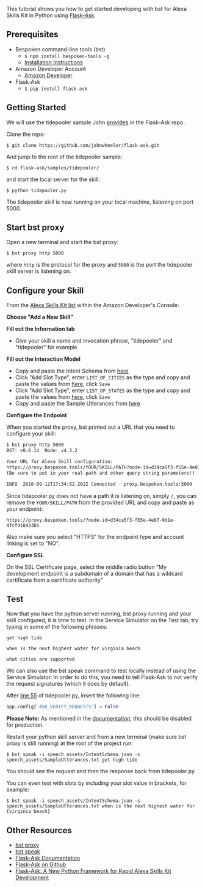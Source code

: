 This tutorial shows you how to get started developing with bst for Alexa Skills Kit in Python using [Flask-Ask](https://alexatutorial.com/flask-ask/).

## Prerequisites

* Bespoken command-line tools (bst)
    * `$ npm install bespoken-tools -g`
    * [Installation Instructions](/getting_started/)
* Amazon Developer Account
    * [Amazon Developer](https://developer.amazon.com/alexa)
* Flask-Ask
    * `$ pip install flask-ask`

## Getting Started

We will use the tidepooler sample John [provides](https://github.com/johnwheeler/flask-ask/tree/master/samples/tidepooler) in the Flask-Ask repo..

Clone the repo:
```
$ git clone https://github.com/johnwheeler/flask-ask.git
```
And jump to the root of the tidepooler sample:

```
$ cd flask-ask/samples/tidepooler/
```

and start the local server for the skill:

```
$ python tidepooler.py
```

The tidepooler skill is now running on your local machine, listening on port 5000.

## Start bst proxy

Open a new terminal and start the bst proxy:

```
$ bst proxy http 5000
```

where `http` is the protocol for the proxy and `5000` is the port the tidepooler skill server is listening on.

## Configure your Skill

From the [Alexa Skills Kit list](https://developer.amazon.com/edw/home.html#/skills/list) within the Amazon Developer's Console:

__Choose "Add a New Skill"__

__Fill out the Information tab__

*  Give your skill a name and invocation phrase, "tidepooler" and "tidepooler" for example

__Fill out the Interaction Model__

* Copy and paste the Intent Schema from [here](https://raw.githubusercontent.com/johnwheeler/flask-ask/master/samples/tidepooler/speech_assets/IntentSchema.json)
* Click "Add Slot Type", enter `LIST_OF_CITIES` as the type and copy and paste the values from [here](https://raw.githubusercontent.com/johnwheeler/flask-ask/master/samples/tidepooler/speech_assets/customSlotTypes/LIST_OF_CITIES), click `Save`
* Click "Add Slot Type", enter `LIST_OF_STATES` as the type and copy and paste the values from [here](https://raw.githubusercontent.com/johnwheeler/flask-ask/master/samples/tidepooler/speech_assets/customSlotTypes/LIST_OF_STATES), click `Save`
* Copy and paste the Sample Utterances from [here](https://raw.githubusercontent.com/johnwheeler/flask-ask/master/samples/tidepooler/speech_assets/SampleUtterances.txt)

__Configure the Endpoint__

When you started the proxy, bst printed out a URL that you need to configure your skill:

```bash
$ bst proxy http 5000
BST: v0.6.14  Node: v4.3.2

Your URL for Alexa Skill configuration:
https://proxy.bespoken.tools/YOUR/SKILL/PATH?node-id=d34ca5f3-f55e-4e07-9d1e-4fcf918433b5
(Be sure to put in your real path and other query string parameters!)

INFO  2016-09-12T17:34:52.202Z Connected - proxy.bespoken.tools:5000
```

Since tidepooler.py does not have a path it is listening on, simply `/`, you can remove the `YOUR/SKILL/PATH` from the provided URL and copy and paste as your endpoint:

```
https://proxy.bespoken.tools/?node-id=d34ca5f3-f55e-4e07-9d1e-4fcf918433b5
```

Also make sure you select "HTTPS" for the endpoint type and account linking is set to "NO".

__Configure SSL__  

On the SSL Certificate page, select the middle radio button "My development endpoint is a subdomain of a domain that has a wildcard certificate from a certificate authority"

## Test

Now that you have the python server running, bst proxy running and your skill configured, it is time to test.  In the Service Simulator on the Test tab, try typing in some of the following phrases:

```
get high tide
```
```
when is the next highest water for virginia beach
```
```
what cities are supported
```

We can also use the bst speak command to test locally instead of using the Service Simulator.  In order to do this, you need to tell Flask-Ask to not verify the request signatures (which it does by default).

After [line 55](https://github.com/johnwheeler/flask-ask/blob/master/samples/tidepooler/tidepooler.py#L55) of tidepooler.py, insert the following line:

```python
app.config['ASK_VERIFY_REQUESTS'] = False
```

__Please Note:__  As mentioned in the [documentation](https://alexatutorial.com/flask-ask/configuration.html), this should be disabled for production.  

Restart your python skill server and from a new terminal (make sure bst proxy is still running) at the root of the project run:

```
$ bst speak -i speech_assets/IntentSchema.json -s speech_assets/SampleUtterances.txt get high tide
```

You should see the request and then the response back from tidepooler.py.

You can even test with slots by including your slot value in brackets, for example:

```
$ bst speak -i speech_assets/IntentSchema.json -s speech_assets/SampleUtterances.txt when is the next highest water for {virginia beach}
```

## Other Resources

- [bst proxy](/commands/proxy/)
- [bst speak](/commands/speak/)
- [Flask-Ask Documentation](https://alexatutorial.com/flask-ask/)
- [Flask-Ask on Github](https://github.com/johnwheeler/flask-ask)
- [Flask-Ask: A New Python Framework for Rapid Alexa Skills Kit Development](https://developer.amazon.com/public/community/post/Tx14R0IYYGH3SKT/Flask-Ask-A-New-Python-Framework-for-Rapid-Alexa-Skills-Kit-Development)
